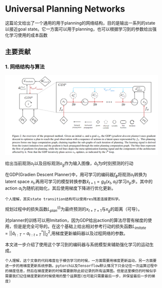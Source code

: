 # Universal Planning Networks

这篇论文给出了一个通用的用于planning的网络结构，目的是输出一系列的state以接近goal state。它一方面可以用于planning，也可以根据学习到的参数给出强化学习使用的成本函数


## 主要贡献

### 1. 网络结构与算法
![神经网络结构](./res/通用planning——结构.png)

给出当前观测$o_t$以及目标观测$o_g$作为输入图像，$\hat a_t$为$t$时刻预测的行动

在GDP(Gradien Descent Planner)中，用可学习的编码器$f_\phi$将观测$o_t$转换为latent space $x_t$,再用可学习的模型转换参数$\hat x_{t+1} = g_\theta(x_t, a_t)$学习$n_p$步。其中的action $a_t$为随机初始化，其后使用梯度下降进行优化更新。

    个人理解，其实state transition结构可以使用res残差连接更科学。

规划过程中的损失函数$L_{plan}^{(i)}$为最终预测的$x_{t+T+1}$与$x_g$的距离（可导）。

对planner的训练可以用Imitation，因为GDP给出action的算法尽管有梯度的使用，但是是完全可导的。在这个基础上给出相对参考行动的损失函数$L_{imitate} = ||\hat a_{t:T} - a^{*}_{t:t+T}||_2^2$,用梯度更新编码器以及过程网络的参数。

本文进一步介绍了使用这个学习到的编码器与系统模型来辅助强化学习的运动生成。


    个人理解，这个文章的代码难度在于模仿学习的时候，一方面需要用梯度更新运动，另一方面要进一步的用梯度更新系统参数。pytorch以及Tensorflow默认情况下只会记住一次运算过程中的梯度信息，然后在梯度更新的时候需要删除此前记录的所有运算图。但是这里模仿的时候似乎需要我们记住梯度更新的时候使用的整个运算图(也可能只需要最后一步，并保留最后一步的梯度)

